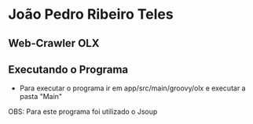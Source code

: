 # João Pedro Ribeiro Teles

## Web-Crawler OLX

## Executando o Programa

- Para executar o programa ir em app/src/main/groovy/olx e executar a pasta "Main"

OBS: Para este programa foi utilizado o Jsoup
